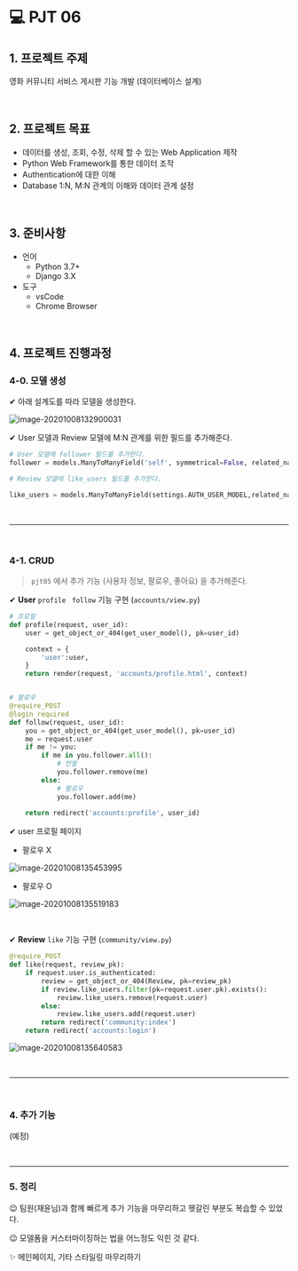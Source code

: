 # 💻 PJT 06

## 1. 프로젝트 주제

영화 커뮤니티 서비스 게시판 기능 개발 (데이터베이스 설계)

<br>

## 2. 프로젝트 목표 

- 데이터를 생성, 조회, 수정, 삭제 할 수 있는 Web Application 제작
- Python Web Framework를 통한 데이터 조작
- Authentication에 대한 이해
- Database 1:N, M:N 관계의 이해와 데이터 관계 설정

<br>

## 3. 준비사항

- 언어
  -  Python 3.7+
  -  Django 3.X
- 도구
  -  vsCode
  -  Chrome Browser

<br>

## 4. 프로젝트 진행과정

### 4-0. 모델 생성

✔ 아래 설계도를 따라 모델을 생성한다.

![image-20201008132900031](README.assets/image-20201008132900031.png)

✔ User 모델과 Review 모델에  M:N 관계를 위한 필드를 추가해준다.

```python
# User 모델에 follower 필드를 추가한다.
follower = models.ManyToManyField('self', symmetrical=False, related_name='followings')
```

```python
# Review 모델에 like_users 필드를 추가한다.

like_users = models.ManyToManyField(settings.AUTH_USER_MODEL,related_name='like_reviews') 
```

<br>

---

<br>

### 4-1. CRUD

>  `pjt05` 에서 추가 기능 (사용자 정보, 팔로우, 좋아요) 을 추가해준다.
>

✔ **User**  `profile `  `follow`  기능 구현 (`accounts/view.py`)

```python
# 프로필
def profile(request, user_id):
    user = get_object_or_404(get_user_model(), pk=user_id)

    context = {
        'user':user,
    }
    return render(request, 'accounts/profile.html', context)


# 팔로우
@require_POST
@login_required
def follow(request, user_id):
    you = get_object_or_404(get_user_model(), pk=user_id)
    me = request.user
    if me != you:
        if me in you.follower.all():
            # 언팔
            you.follower.remove(me)
        else:
            # 팔로우
            you.follower.add(me)
    
    return redirect('accounts:profile', user_id)
```

✔  user 프로필 페이지

- 팔로우 X

![image-20201008135453995](README.assets/image-20201008135453995.png)

- 팔로우 O

![image-20201008135519183](README.assets/image-20201008135519183.png)

<br>

✔ **Review**  `like` 기능 구현 (`community/view.py`)

```python
@require_POST
def like(request, review_pk):
    if request.user.is_authenticated:
        review = get_object_or_404(Review, pk=review_pk)
        if review.like_users.filter(pk=request.user.pk).exists():
            review.like_users.remove(request.user)
        else:
            review.like_users.add(request.user)
        return redirect('community:index')
    return redirect('accounts:login')
```

![image-20201008135640583](README.assets/image-20201008135640583.png)

<br>

----

<br>

### 4. 추가 기능

(예정)

<br>

----



### 5. 정리

😉 팀원(재윤님)과 함께 빠르게 추가 기능을 마무리하고 헷갈린 부분도 복습할 수 있었다.

😉 모델폼을 커스터마이징하는 법을 어느정도 익힌 것 같다. 

✨  메인페이지, 기타 스타일링 마무리하기

